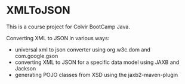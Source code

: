 # XMLToJSON
This is a course project for Colvir BootCamp Java.

Converting XML to JSON in various ways:
- universal xml to json converter using org.w3c.dom and com.google.gson
- converting XML to JSON for a specific data model using JAXB and Jackson
- generating POJO classes from XSD using the jaxb2-maven-plugin
